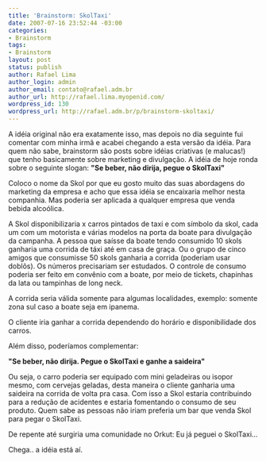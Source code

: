 ```yaml
---
title: 'Brainstorm: SkolTaxi'
date: 2007-07-16 23:52:44 -03:00
categories:
- Brainstorm
tags:
- Brainstorm
layout: post
status: publish
author: Rafael Lima
author_login: admin
author_email: contato@rafael.adm.br
author_url: http://rafael.lima.myopenid.com/
wordpress_id: 130
wordpress_url: http://rafael.adm.br/p/brainstorm-skoltaxi/
---
```


A id&eacute;ia original n&atilde;o era exatamente isso, mas depois no dia seguinte fui comentar com minha irm&atilde; e acabei chegando a esta vers&atilde;o da id&eacute;ia. Para quem n&atilde;o sabe, brainstorm s&atilde;o posts sobre id&eacute;ias criativas (e malucas!) que tenho basicamente sobre marketing e divulga&ccedil;&atilde;o. A id&eacute;ia de hoje ronda sobre o seguinte slogan:
<strong>"Se beber, n&atilde;o dirija, pegue o SkolTaxi"</strong>

Coloco o nome da Skol por que eu gosto muito das suas abordagens do marketing da empresa e acho que essa id&eacute;ia se encaixaria melhor nesta companhia. Mas poderia ser aplicada a qualquer empresa que venda bebida alco&oacute;lica.

A Skol disponibilizaria x carros pintados de taxi e com s&iacute;mbolo da skol, cada um com um motorista e v&aacute;rias modelos na porta da boate para divulga&ccedil;&atilde;o da campanha. A pessoa que sa&iacute;sse da boate tendo consumido 10 skols ganharia uma corrida de t&aacute;xi at&eacute; em casa de gra&ccedil;a. Ou o grupo de cinco amigos que consumisse 50 skols ganharia a corrida (poderiam usar dobl&ocirc;s). Os n&uacute;meros precisariam ser estudados.
O controle de consumo poderia ser feito em conv&ecirc;nio com a boate, por meio de tickets, chapinhas da lata ou tampinhas de long neck.

A corrida seria v&aacute;lida somente para algumas localidades, exemplo: somente zona sul caso a boate seja em ipanema.

O cliente iria ganhar a corrida dependendo do hor&aacute;rio e disponibilidade dos carros.

Al&eacute;m disso, poder&iacute;amos complementar:

<strong>"Se beber, n&atilde;o dirija. Pegue o SkolTaxi e ganhe a saideira"</strong>

Ou seja, o carro poderia ser equipado com mini geladeiras ou isopor mesmo, com cervejas geladas, desta maneira o cliente ganharia uma saideira na corrida de volta pra casa.
Com isso a Skol estaria contribuindo para a redu&ccedil;&atilde;o de acidentes e estaria fomentando o consumo de seu produto. Quem sabe as pessoas n&atilde;o iriam preferia um bar que venda Skol para pegar o SkolTaxi.

De repente at&eacute; surgiria uma comunidade no Orkut: Eu j&aacute; peguei o SkolTaxi...

Chega.. a id&eacute;ia est&aacute; a&iacute;.
